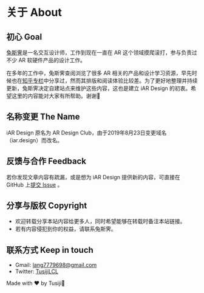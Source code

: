 # 关于 About

## 初心 Goal
[兔斯霁](https://www.zhihu.com/people/tusiji)是一名交互设计师，工作到现在一直在 AR 这个领域摸爬滚打，参与负责过不少 AR 软硬件产品的设计工作。

在多年的工作中，兔斯霁查阅浏览了很多 AR 相关的产品和设计学习资源，早先时候也在[知乎专栏](https://zhuanlan.zhihu.com/mylcl)中分享过，然而其排版和阅读体验比较差。为了更好地整理并持续更新，兔斯霁决定自建站点来维护这些内容，这也是建立 iAR Design 的初衷。希望这里的内容能对大家有所帮助。谢谢🙏

## 名称变更 The Name
iAR Design 原名为 AR Design Club，由于2019年8月23日变更域名（iar.design）而改名。

## 反馈与合作 Feedback
若你发现文章内容有疏漏，或是想为 iAR Design 提供新的内容，可直接在 GitHub 上[提交 Issue](https://github.com/Tusiji/iar-design/issues) 。

## 分享与版权 Copyright
- 欢迎转载分享本站内容给更多人，同时希望能够在转载时备注本站链接。
- 若有内容侵犯到你的权益，请联系兔斯霁。

## 联系方式 Keep in touch
- Gmail: lang7779698@gmail.com
- Twitter: [TusijiLCL](https://twitter.com/TusijiLCL)

Made with ❤️ by Tusiji🐰
